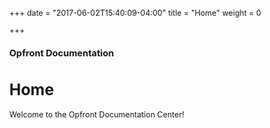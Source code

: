 +++
date = "2017-06-02T15:40:09-04:00"
title = "Home"
weight = 0

+++

### Opfront Documentation

# Home

Welcome to the Opfront Documentation Center!
